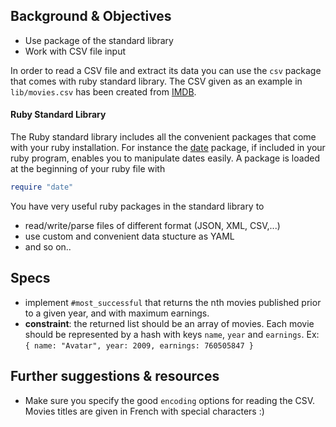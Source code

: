 ## Background & Objectives

- Use package of the standard library
- Work with CSV file input

In order to read a CSV file and extract its data you can use the `csv` package that comes with ruby standard library.
The CSV given as an example in `lib/movies.csv` has been created from [IMDB](http://www.imdb.com/boxoffice/alltimegross).

#### Ruby Standard Library

The Ruby standard library includes all the convenient packages that come with your ruby installation. For instance the [date](http://www.ruby-doc.org/stdlib-2.2.0/libdoc/date/rdoc/Date.html) package, if included in your ruby program, enables you to manipulate dates easily. A package is loaded at the beginning of your ruby file with

```ruby
require "date"
```

You have very useful ruby packages in the standard library to

- read/write/parse files of different format (JSON, XML, CSV,...)
- use custom and convenient data stucture as YAML
- and so on..

## Specs

- implement `#most_successful` that returns the nth movies published prior to a given year, and with maximum earnings.
- **constraint**: the returned list should be an array of movies. Each movie should be represented by a hash with keys `name`, `year` and `earnings`. Ex: `{ name: "Avatar", year: 2009, earnings: 760505847 }`

## Further suggestions & resources

- Make sure you specify the good `encoding` options for reading the CSV.
Movies titles are given in French with special characters :)
